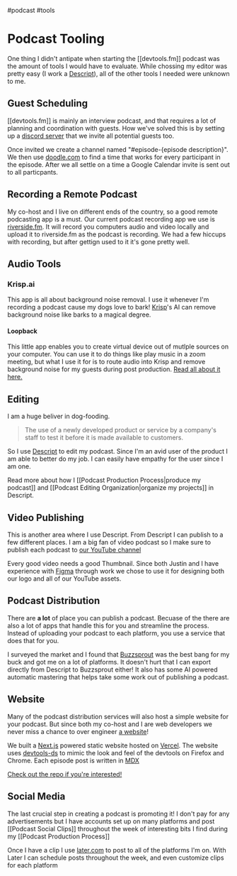 #podcast  #tools 

# Podcast Tooling

One thing I didn't antipate when starting the [[devtools.fm]] podcast was the amount of tools I would have to evaluate. 
While chossing my editor was pretty easy (I work a [Descript](http://descript.com)), all of the other tools I needed were unknown to me.

## Guest Scheduling

[[devtools.fm]] is mainly an interview podcast, and that requires a lot of planning and coordination with guests.
How we've solved this is by setting up a [discord server](http://discord.com) that we invite all potential guests too.

Once invited we create a channel named "#episode-\{episode description\}".
We then use [doodle.com](https://doodle.com) to find a time that works for every participant in the episode.
After we all settle on a time a Google Calendar invite is sent out to all particpants. 

## Recording a Remote Podcast

My co-host and I live on different ends of the country, so a good remote podcasting app is a must.
Our current podcast recording app we use is [riverside.fm](http://riverside.fm).
It will record you computers audio and video locally and upload it to riverside.fm as the podcast is recording.
We had a few hiccups with recording, but after gettign used to it it's gone pretty well.

## Audio Tools

### Krisp.ai

This app is all about background noise removal.
I use it whenever I'm recording a podcast cause my dogs love to bark!
[Krisp](http://krisp.ai)'s AI can remove background noise like barks to a magical degree.

#### Loopback

This little app enables you to create virtual device out of mutlple sources on your computer.
You can use it to do things like play music in a zoom meeting, but what I use it for is to route audio into Krisp and remove background noise for my guests during post production. [Read all about it here.](https://dev.to/hipstersmoothie/removing-background-noise-from-pre-recorded-audio-2g6i)

## Editing

I am a huge beliver in dog-fooding.

> The use of a newly developed product or service by a company's staff to test it before it is made available to customers.

So I use [Descript](http://descript.com) to edit my podcast.
Since I'm an avid user of the product I am able to better do my job.
I can easily have empathy for the user since I am one.

Read more about how I [[Podcast Production Process|produce my podcast]] and [[Podcast Editing Organization|organize my projects]] in Descript.

## Video Publishing

This is another area where I use Descript.
From Descript I can publish to a few different places.
I am a big fan of video podcast so I make sure to publish each podcast to [our YouTube channel](https://www.youtube.com/channel/UCtKRj3QiajrQpObzOO0V3yg)

Every good video needs a good Thumbnail. 
Since both Justin and I have experience with [Figma](https://figma.com) through work we chose to use it for designing both our logo and all of our YouTube assets.

## Podcast Distribution

There are **a lot** of place you can publish a podcast.
Becuase of the there are also a lot of apps that handle this for you and streamline the process.
Instead of uploading your podcast to each platform, you use a service that does that for you.

I surveyed the market and I found that [Buzzsprout](https://buzzsprout.com) was the best bang for my buck and got me on a lot of platforms.
It doesn't hurt that I can export directly from Descript to Buzzsprout either!
It also has some AI powered automatic mastering that helps take some work out of publishing a podcast.

## Website

Many of the podcast distribution services will also host a simple website for your podcast.
But since both my co-host and I are web developers we never miss a chance to over engineer [a website](https://devtools.fm)!

We built a [Next.js](https://nextjs.org) powered static website hosted on [Vercel](https://vercel.com/).
The website uses [devtools-ds](https://github.com/intuit/devtools-ds) to mimic the look and feel of the devtools on Firefox and Chrome.
Each episode post is written in [MDX](https://mdxjs.com)

[Check out the repo if you're interested!](https://github.com/devtools-fm/devtools.fm)

## Social Media

The last crucial step in creating a podcast is promoting it!
I don't pay for any advertisements but I have accounts set up on many platforms and post [[Podcast Social Clips]] throughout the week of interesting bits I find during my [[Podcast Production Process]]

Once I have a clip I use [later.com](https://later.com) to post to all of the platforms I'm on.
With Later I can schedule posts throughout the week, and even customize clips for each platform